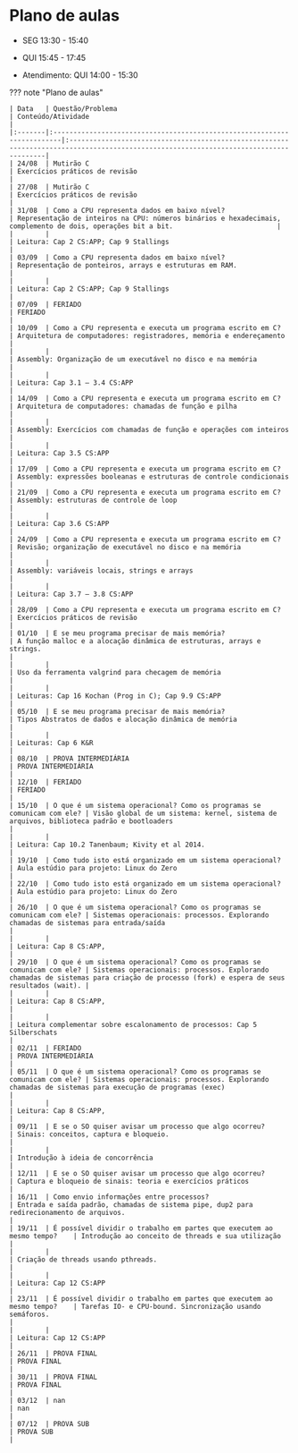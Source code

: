 

# Plano de aulas

* SEG 13:30 - 15:40
* QUI 15:45 - 17:45

* Atendimento: QUI 14:00 - 15:30

??? note "Plano de aulas"


    | Data   | Questão/Problema                                                        | Conteúdo/Atividade                                                                                                                    |
    |:-------|:------------------------------------------------------------------------|:--------------------------------------------------------------------------------------------------------------------------------------|
    | 24/08  | Mutirão C                                                               | Exercícios práticos de revisão                                                                                                        |
    | 27/08  | Mutirão C                                                               | Exercícios práticos de revisão                                                                                                        |
    | 31/08  | Como a CPU representa dados em baixo nível?                             | Representação de inteiros na CPU: números binários e hexadecimais, complemento de dois, operações bit a bit.                          |
    |        |                                                                         | Leitura: Cap 2 CS:APP; Cap 9 Stallings                                                                                                |
    | 03/09  | Como a CPU representa dados em baixo nível?                             | Representação de ponteiros, arrays e estruturas em RAM.                                                                               |
    |        |                                                                         | Leitura: Cap 2 CS:APP; Cap 9 Stallings                                                                                                |
    | 07/09  | FERIADO                                                                 | FERIADO                                                                                                                               |
    | 10/09  | Como a CPU representa e executa um programa escrito em C?               | Arquitetura de computadores: registradores, memória e endereçamento                                                                   |
    |        |                                                                         | Assembly: Organização de um executável no disco e na memória                                                                          |
    |        |                                                                         | Leitura: Cap 3.1 – 3.4 CS:APP                                                                                                         |
    | 14/09  | Como a CPU representa e executa um programa escrito em C?               | Arquitetura de computadores: chamadas de função e pilha                                                                               |
    |        |                                                                         | Assembly: Exercícios com chamadas de função e operações com inteiros                                                                  |
    |        |                                                                         | Leitura: Cap 3.5 CS:APP                                                                                                               |
    | 17/09  | Como a CPU representa e executa um programa escrito em C?               | Assembly: expressões booleanas e estruturas de controle condicionais                                                                  |
    | 21/09  | Como a CPU representa e executa um programa escrito em C?               | Assembly: estruturas de controle de loop                                                                                              |
    |        |                                                                         | Leitura: Cap 3.6 CS:APP                                                                                                               |
    | 24/09  | Como a CPU representa e executa um programa escrito em C?               | Revisão; organização de executável no disco e na memória                                                                              |
    |        |                                                                         | Assembly: variáveis locais, strings e arrays                                                                                          |
    |        |                                                                         | Leitura: Cap 3.7 – 3.8 CS:APP                                                                                                         |
    | 28/09  | Como a CPU representa e executa um programa escrito em C?               | Exercícios práticos de revisão                                                                                                        |
    | 01/10  | E se meu programa precisar de mais memória?                             | A função malloc e a alocação dinâmica de estruturas, arrays e strings.                                                                |
    |        |                                                                         | Uso da ferramenta valgrind para checagem de memória                                                                                   |
    |        |                                                                         | Leituras: Cap 16 Kochan (Prog in C); Cap 9.9 CS:APP                                                                                   |
    | 05/10  | E se meu programa precisar de mais memória?                             | Tipos Abstratos de dados e alocação dinâmica de memória                                                                               |
    |        |                                                                         | Leituras: Cap 6 K&R                                                                                                                   |
    | 08/10  | PROVA INTERMEDIÁRIA                                                     | PROVA INTERMEDIÁRIA                                                                                                                   |
    | 12/10  | FERIADO                                                                 | FERIADO                                                                                                                               |
    | 15/10  | O que é um sistema operacional? Como os programas se comunicam com ele? | Visão global de um sistema: kernel, sistema de arquivos, biblioteca padrão e bootloaders                                              |
    |        |                                                                         | Leitura: Cap 10.2 Tanenbaum; Kivity et al 2014.                                                                                       |
    | 19/10  | Como tudo isto está organizado em um sistema operacional?               | Aula estúdio para projeto: Linux do Zero                                                                                              |
    | 22/10  | Como tudo isto está organizado em um sistema operacional?               | Aula estúdio para projeto: Linux do Zero                                                                                              |
    | 26/10  | O que é um sistema operacional? Como os programas se comunicam com ele? | Sistemas operacionais: processos. Explorando chamadas de sistemas para entrada/saída                                                  |
    |        |                                                                         | Leitura: Cap 8 CS:APP,                                                                                                                |
    | 29/10  | O que é um sistema operacional? Como os programas se comunicam com ele? | Sistemas operacionais: processos. Explorando chamadas de sistemas para criação de processo (fork) e espera de seus resultados (wait). |
    |        |                                                                         | Leitura: Cap 8 CS:APP,                                                                                                                |
    |        |                                                                         | Leitura complementar sobre escalonamento de processos: Cap 5 Silberschats                                                             |
    | 02/11  | FERIADO                                                                 | PROVA INTERMEDIÁRIA                                                                                                                   |
    | 05/11  | O que é um sistema operacional? Como os programas se comunicam com ele? | Sistemas operacionais: processos. Explorando chamadas de sistemas para execução de programas (exec)                                   |
    |        |                                                                         | Leitura: Cap 8 CS:APP,                                                                                                                |
    | 09/11  | E se o SO quiser avisar um processo que algo ocorreu?                   | Sinais: conceitos, captura e bloqueio.                                                                                                |
    |        |                                                                         | Introdução à ideia de concorrência                                                                                                    |
    | 12/11  | E se o SO quiser avisar um processo que algo ocorreu?                   | Captura e bloqueio de sinais: teoria e exercícios práticos                                                                            |
    | 16/11  | Como envio informações entre processos?                                 | Entrada e saída padrão, chamadas de sistema pipe, dup2 para redirecionamento de arquivos.                                             |
    | 19/11  | É possível dividir o trabalho em partes que executem ao mesmo tempo?    | Introdução ao conceito de threads e sua utilização                                                                                    |
    |        |                                                                         | Criação de threads usando pthreads.                                                                                                   |
    |        |                                                                         | Leitura: Cap 12 CS:APP                                                                                                                |
    | 23/11  | É possível dividir o trabalho em partes que executem ao mesmo tempo?    | Tarefas IO- e CPU-bound. Sincronização usando semáforos.                                                                              |
    |        |                                                                         | Leitura: Cap 12 CS:APP                                                                                                                |
    | 26/11  | PROVA FINAL                                                             | PROVA FINAL                                                                                                                           |
    | 30/11  | PROVA FINAL                                                             | PROVA FINAL                                                                                                                           |
    | 03/12  | nan                                                                     | nan                                                                                                                                   |
    | 07/12  | PROVA SUB                                                               | PROVA SUB                                                                                                                             |

